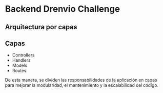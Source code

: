 # Backend Drenvio Challenge

## Arquitectura por capas

## Capas

- Controllers
- Handlers
- Models
- Routes

De esta manera,  se dividen las responsabilidades de la aplicación en capas para mejorar la modularidad, el mantenimiento y la escalabilidad del código.
